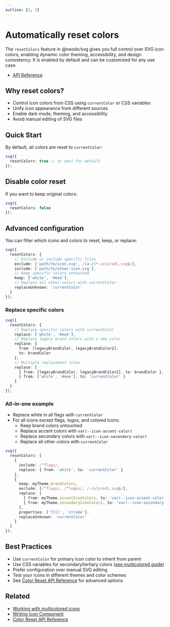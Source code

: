 ```yaml
---
outline: [2, 3]
---
```


# Automatically reset colors

The `resetColors` feature in @neodx/svg gives you full control over SVG icon colors, enabling dynamic color theming, accessibility, and design consistency. It is enabled by default and can be customized for any use case.

- [API Reference](./api/features/reset-colors.md)

## Why reset colors?

- Control icon colors from CSS using `currentColor` or CSS variables
- Unify icon appearance from different sources
- Enable dark mode, theming, and accessibility
- Avoid manual editing of SVG files

## Quick Start

By default, all colors are reset to `currentColor`:

```typescript
svg({
  resetColors: true // or omit for default
});
```

## Disable color reset

If you want to keep original colors:

```typescript
svg({
  resetColors: false
});
```

## Advanced configuration

You can filter which icons and colors to reset, keep, or replace:

```typescript
svg({
  resetColors: {
    // Exclude or include specific files
    exclude: ['path/to/icon.svg', /[a-z]*-colored\.svg$/],
    include: ['path/to/other-icon.svg'],
    // Keep specific colors untouched
    keep: ['white', '#eee'],
    // Replace all other colors with currentColor
    replaceUnknown: 'currentColor'
  }
});
```

### Replace specific colors

```typescript
svg({
  resetColors: {
    // Replace specific colors with currentColor
    replace: ['white', '#eee'],
    // Replace legacy brand colors with a new color
    replace: {
      from: [legacyBrandColor, legacyBrandColor2],
      to: brandColor
    },
    // Multiple replacement rules
    replace: [
      { from: [legacyBrandColor, legacyBrandColor2], to: brandColor },
      { from: ['white', '#eee'], to: 'currentColor' }
    ]
  }
});
```

### All-in-one example

- Replace white in all flags with `currentColor`
- For all icons except flags, logos, and colored icons:
  - Keep brand colors untouched
  - Replace accent colors with `var(--icon-accent-color)`
  - Replace secondary colors with `var(--icon-secondary-color)`
  - Replace all other colors with `currentColor`

```typescript
svg({
  resetColors: [
    {
      include: /^flags/,
      replace: { from: 'white', to: 'currentColor' }
    },
    {
      keep: myTheme.brandColors,
      exclude: [/^flags/, /^logos/, /-colored\.svg$/],
      replace: [
        { from: myTheme.accentIconColors, to: 'var(--icon-accent-color)' },
        { from: myTheme.secondaryIconColors, to: 'var(--icon-secondary-color)' }
      ],
      properties: ['fill', 'stroke'],
      replaceUnknown: 'currentColor'
    }
  ]
});
```

## Best Practices

- Use `currentColor` for primary icon color to inherit from parent
- Use CSS variables for secondary/tertiary colors ([see multicolored guide](./multicolored.md))
- Prefer configuration over manual SVG editing
- Test your icons in different themes and color schemes
- See [Color Reset API Reference](./api/features/reset-colors.md) for advanced options

## Related

- [Working with multicolored icons](./multicolored.md)
- [Writing Icon Component](./writing-icon-component.md)
- [Color Reset API Reference](./api/features/reset-colors.md)
